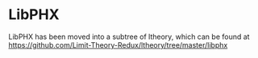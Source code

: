 # LibPHX

LibPHX has been moved into a subtree of ltheory, which can be found at https://github.com/Limit-Theory-Redux/ltheory/tree/master/libphx
